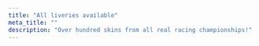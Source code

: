 ```yaml
---
title: "All liveries available"
meta_title: ""
description: "Over hundred skins from all real racing championships!"
---
```

